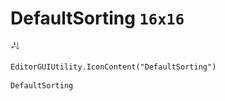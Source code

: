 # DefaultSorting `16x16`
<img src="/img/DefaultSorting.png" width=16 height=16>

``` CSharp
EditorGUIUtility.IconContent("DefaultSorting")
```
```
DefaultSorting
```

